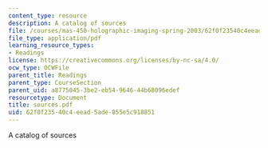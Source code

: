 ```yaml
---
content_type: resource
description: A catalog of sources
file: /courses/mas-450-holographic-imaging-spring-2003/62f0f23540c4eead5ade855e5c918851_sources.pdf
file_type: application/pdf
learning_resource_types:
- Readings
license: https://creativecommons.org/licenses/by-nc-sa/4.0/
ocw_type: OCWFile
parent_title: Readings
parent_type: CourseSection
parent_uid: a8775045-3be2-eb54-9646-44b68096edef
resourcetype: Document
title: sources.pdf
uid: 62f0f235-40c4-eead-5ade-855e5c918851
---
```

A catalog of sources